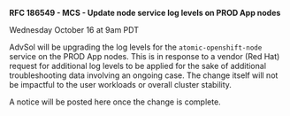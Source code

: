 
**RFC 186549 - MCS - Update node service log levels on PROD App nodes**

Wednesday October 16 at 9am PDT

AdvSol will be upgrading the log levels for the `atomic-openshift-node` service on the PROD App nodes. This is in response to a vendor (Red Hat) request for additional log levels to be applied for the sake of additional troubleshooting data involving an ongoing case. The change itself will not be impactful to the user workloads or overall cluster stability.

A notice will be posted here once the change is complete.
